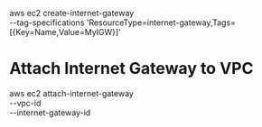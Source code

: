 aws ec2 create-internet-gateway \
    --tag-specifications 'ResourceType=internet-gateway,Tags=[{Key=Name,Value=MyIGW}]'

# Attach Internet Gateway to VPC
aws ec2 attach-internet-gateway \
    --vpc-id <vpc-id> \
    --internet-gateway-id <igw-id>
